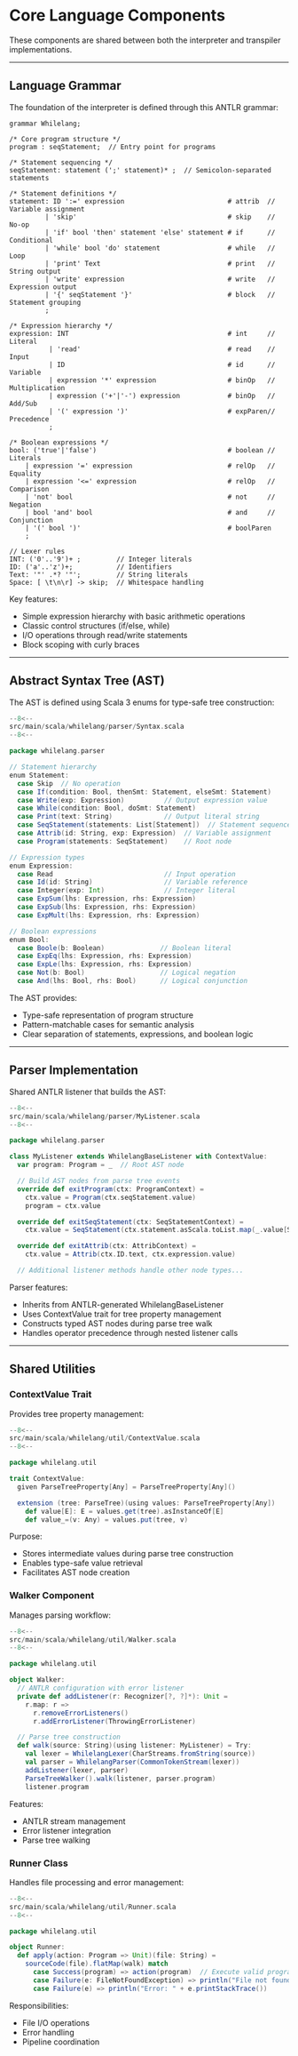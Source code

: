 # Core Language Components

These components are shared between both the interpreter and transpiler implementations.

---

## Language Grammar

The foundation of the interpreter is defined through this ANTLR grammar:

````antlr
grammar Whilelang;

/* Core program structure */
program : seqStatement;  // Entry point for programs

/* Statement sequencing */
seqStatement: statement (';' statement)* ;  // Semicolon-separated statements

/* Statement definitions */
statement: ID ':=' expression                          # attrib  // Variable assignment
         | 'skip'                                      # skip    // No-op
         | 'if' bool 'then' statement 'else' statement # if      // Conditional
         | 'while' bool 'do' statement                 # while   // Loop
         | 'print' Text                                # print   // String output
         | 'write' expression                          # write   // Expression output
         | '{' seqStatement '}'                        # block   // Statement grouping
         ;

/* Expression hierarchy */
expression: INT                                        # int     // Literal
          | 'read'                                     # read    // Input
          | ID                                         # id      // Variable
          | expression '*' expression                  # binOp   // Multiplication
          | expression ('+'|'-') expression            # binOp   // Add/Sub
          | '(' expression ')'                         # expParen// Precedence
          ;

/* Boolean expressions */
bool: ('true'|'false')                                 # boolean // Literals
    | expression '=' expression                        # relOp   // Equality
    | expression '<=' expression                       # relOp   // Comparison
    | 'not' bool                                       # not     // Negation
    | bool 'and' bool                                  # and     // Conjunction
    | '(' bool ')'                                     # boolParen
    ;

// Lexer rules
INT: ('0'..'9')+ ;         // Integer literals
ID: ('a'..'z')+;           // Identifiers
Text: '"' .*? '"';         // String literals
Space: [ \t\n\r] -> skip;  // Whitespace handling
````

Key features:

- Simple expression hierarchy with basic arithmetic operations
- Classic control structures (if/else, while)
- I/O operations through read/write statements
- Block scoping with curly braces

---

## Abstract Syntax Tree (AST)

The AST is defined using Scala 3 enums for type-safe tree construction:

```scala linenums="1"
--8<--
src/main/scala/whilelang/parser/Syntax.scala
--8<--
```

````scala
package whilelang.parser

// Statement hierarchy
enum Statement:
  case Skip  // No operation
  case If(condition: Bool, thenSmt: Statement, elseSmt: Statement)
  case Write(exp: Expression)          // Output expression value
  case While(condition: Bool, doSmt: Statement)
  case Print(text: String)             // Output literal string
  case SeqStatement(statements: List[Statement])  // Statement sequence
  case Attrib(id: String, exp: Expression)  // Variable assignment
  case Program(statements: SeqStatement)    // Root node

// Expression types
enum Expression:
  case Read                            // Input operation
  case Id(id: String)                  // Variable reference
  case Integer(exp: Int)               // Integer literal
  case ExpSum(lhs: Expression, rhs: Expression)
  case ExpSub(lhs: Expression, rhs: Expression)
  case ExpMult(lhs: Expression, rhs: Expression)

// Boolean expressions
enum Bool:
  case Boole(b: Boolean)              // Boolean literal
  case ExpEq(lhs: Expression, rhs: Expression)
  case ExpLe(lhs: Expression, rhs: Expression)
  case Not(b: Bool)                   // Logical negation
  case And(lhs: Bool, rhs: Bool)      // Logical conjunction
````

The AST provides:

- Type-safe representation of program structure
- Pattern-matchable cases for semantic analysis
- Clear separation of statements, expressions, and boolean logic

---

## Parser Implementation

Shared ANTLR listener that builds the AST:

```scala linenums="1"
--8<--
src/main/scala/whilelang/parser/MyListener.scala
--8<--
```

````scala
package whilelang.parser

class MyListener extends WhilelangBaseListener with ContextValue:
  var program: Program = _  // Root AST node

  // Build AST nodes from parse tree events
  override def exitProgram(ctx: ProgramContext) =
    ctx.value = Program(ctx.seqStatement.value)
    program = ctx.value

  override def exitSeqStatement(ctx: SeqStatementContext) =
    ctx.value = SeqStatement(ctx.statement.asScala.toList.map(_.value[Statement]))

  override def exitAttrib(ctx: AttribContext) =
    ctx.value = Attrib(ctx.ID.text, ctx.expression.value)

  // Additional listener methods handle other node types...
````

Parser features:

- Inherits from ANTLR-generated WhilelangBaseListener
- Uses ContextValue trait for tree property management
- Constructs typed AST nodes during parse tree walk
- Handles operator precedence through nested listener calls


---

## Shared Utilities

### ContextValue Trait

Provides tree property management:


```scala linenums="1"
--8<--
src/main/scala/whilelang/util/ContextValue.scala
--8<--
```

````scala
package whilelang.util

trait ContextValue:
  given ParseTreeProperty[Any] = ParseTreeProperty[Any]()

  extension (tree: ParseTree)(using values: ParseTreeProperty[Any])
    def value[E]: E = values.get(tree).asInstanceOf[E]
    def value_=(v: Any) = values.put(tree, v)
````

Purpose:

- Stores intermediate values during parse tree construction
- Enables type-safe value retrieval
- Facilitates AST node creation

### Walker Component

Manages parsing workflow:

```scala linenums="1"
--8<--
src/main/scala/whilelang/util/Walker.scala
--8<--
```

````scala
package whilelang.util

object Walker:
  // ANTLR configuration with error listener
  private def addListener(r: Recognizer[?, ?]*): Unit = 
    r.map: r =>
      r.removeErrorListeners()
      r.addErrorListener(ThrowingErrorListener)

  // Parse tree construction
  def walk(source: String)(using listener: MyListener) = Try:
    val lexer = WhilelangLexer(CharStreams.fromString(source))
    val parser = WhilelangParser(CommonTokenStream(lexer))
    addListener(lexer, parser)
    ParseTreeWalker().walk(listener, parser.program)
    listener.program
````

Features:

- ANTLR stream management
- Error listener integration
- Parse tree walking

### Runner Class

Handles file processing and error management:

```scala linenums="1"
--8<--
src/main/scala/whilelang/util/Runner.scala
--8<--
```

````scala
package whilelang.util

object Runner:
  def apply(action: Program => Unit)(file: String) = 
    sourceCode(file).flatMap(walk) match
      case Success(program) => action(program)  // Execute valid program
      case Failure(e: FileNotFoundException) => println("File not found")
      case Failure(e) => println("Error: " + e.printStackTrace())
````

Responsibilities:

- File I/O operations
- Error handling
- Pipeline coordination
